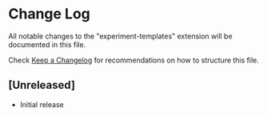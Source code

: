 # Change Log

All notable changes to the "experiment-templates" extension will be documented in this file.

Check [Keep a Changelog](http://keepachangelog.com/) for recommendations on how to structure this file.

## [Unreleased]

- Initial release
